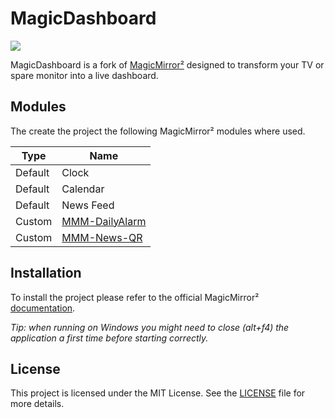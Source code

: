 # MagicDashboard

![](/.github/example.png)

MagicDashboard is a fork of [MagicMirror²](https://github.com/MagicMirrorOrg/MagicMirror) designed to transform your TV or spare monitor into a live dashboard.

## Modules

The create the project the following MagicMirror² modules where used.

| **Type** | **Name**                                                  |
|----------|-----------------------------------------------------------|
| Default  | Clock                                                     |
| Default  | Calendar                                                  |  
| Default  | News Feed                                                 |  
| Custom   | [MMM-DailyAlarm](https://github.com/eouia/MMM-DailyAlarm) |  
| Custom   | [MMM-News-QR](https://github.com/nischi/MMM-News-QR)      |

## Installation

To install the project please refer to the official MagicMirror² [documentation](https://docs.magicmirror.builders/getting-started/installation.html).

_Tip: when running on Windows you might need to close (alt+f4) the application a first time before starting correctly._

## License

This project is licensed under the MIT License. See the [LICENSE](https://github.com/steepl/magic-dashboard/blob/magic-dashboard/LICENSE.md) file for more details.
